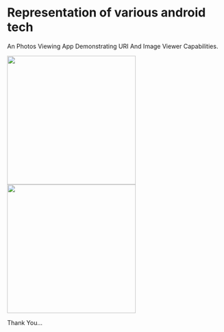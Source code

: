 # Representation of various android tech

An Photos Viewing App Demonstrating URI And Image Viewer Capabilities.

<img src="https://user-images.githubusercontent.com/27921554/221404452-ea66a149-aa91-4eb5-826c-4ae6aabd3111.jpg" width="300">
<img src="https://user-images.githubusercontent.com/27921554/221404449-66a5adb9-20bf-4264-ac5e-be073f2dd4c3.jpg" width="300">

Thank You...
